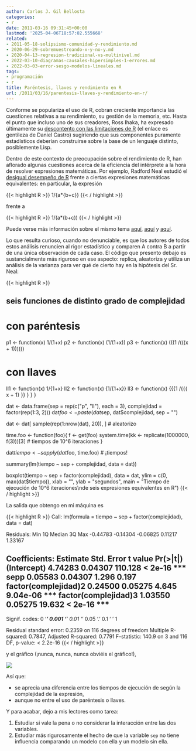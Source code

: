 ```yaml
---
author: Carlos J. Gil Bellosta
categories:
- r
date: 2011-03-16 09:31:45+00:00
lastmod: '2025-04-06T18:57:02.555668'
related:
- 2011-05-18-solipsismo-comunidad-y-rendimiento.md
- 2020-06-29-sobremuestreando-x-y-no-y.md
- 2020-04-13-regresion-tradicional-vs-multinivel.md
- 2022-03-10-diagramas-causales-hipersimples-1-errores.md
- 2022-03-03-error-sesgo-modelos-lineales.md
tags:
- programación
- r
title: Paréntesis, llaves y rendimiento en R
url: /2011/03/16/parentesis-llaves-y-rendimiento-en-r/
---
```


Conforme se populariza el uso de R, cobran creciente importancia las cuestiones relativas a su rendimiento, su gestión de la memoria, etc. Hasta el punto que incluso uno de sus creadores, Ross Ihaka, ha expresado últimamente su [descontento con las limitaciones de R](http://www.stat.auckland.ac.nz/~ihaka/downloads/Compstat-2008.pdf) (el enlace es gentileza de Daniel Castro) sugiriendo que sus componentes puramente estadísticos deberían construirse sobre la base de un lenguaje distinto, posiblemente Lisp.

Dentro de este contexto de preocupación sobre el rendimiento de R, han aflorado algunas cuestiones acerca de la eficiencia del intérprete a la hora de resolver expresiones matemáticas. Por ejemplo, Radford Neal estudió el [desigual desempeño de R](http://radfordneal.wordpress.com/2010/08/15/two-surpising-things-about-r/) frente a ciertas expresiones matemáticas equivalentes: en particular, la expresión

{{< highlight R >}}
1/{a*{b+c}}
{{< / highlight >}}

frente a

{{< highlight R >}}
1/(a*(b+c))
{{< / highlight >}}

Puede verse más información sobre el mismo tema [aquí](http://radfordneal.wordpress.com/2010/08/19/speeding-up-parentheses-and-lots-more-in-r/), [aquí](http://xianblog.wordpress.com/2010/09/06/insane/) y [aquí](http://blog.binfalse.de/2011/02/readability-vs-speed-in-r/).

Lo que resulta curioso, cuando no denunciable, es que los autores de todos estos análisis renuncien al rigor estadístico y comparen A contra B a partir de una única observación de cada caso. El código que presento debajo es sustancialmente más riguroso en ese aspecto: replica, aleatoriza y utiliza un análisis de la varianza para ver qué de cierto hay en la hipótesis del Sr. Neal:







{{< highlight R >}}
## seis funciones de distinto grado de complejidad

# con paréntesis
p1 <-  function(x) 1/(1+x)
p2 <-  function(x) (1/(1+x))
p3 <-  function(x) (((1 /(((x + 1))))))

# con llaves
ll1 <- function(x) 1/{1+x}
ll2 <- function(x) {1/{1+x}}
ll3 <- function(x) {{{1 /{{{ x + 1} }} } } }

dat <- data.frame(sep = rep(c("p", "ll"), each = 3), complejidad = factor(rep(1:3, 2)))
dat$foo <- paste(dat$sep, dat$complejidad, sep = "")

dat <- dat[ sample(rep(1:nrow(dat), 20)), ]                # aleatorizo

time.foo <- function(foo){
    f <- get(foo)
    system.time(kk <- replicate(1000000, f(3)))[3]	# tiempos de 10^6 iteraciones
}

dat$tiempo <- sapply(dat$foo, time.foo)                        # ¡tiempos!

summary(lm(tiempo ~ sep + complejidad, data = dat))

boxplot(tiempo ~ sep + factor(complejidad), data = dat,
    ylim = c(0, max(dat$tiempo)), xlab = "",
    ylab = "segundos",
    main = "Tiempo de ejecución de 10^6 iteraciones\nde seis expresiones equivalentes en R")
{{< / highlight >}}







La salida que obtengo en mi máquina es

{{< highlight R >}}
Call:
lm(formula = tiempo ~ sep + factor(complejidad), data = dat)

Residuals:
        Min       1Q   Median       3Q      Max
-0.44783 -0.14304 -0.06825  0.11217  1.33167

Coefficients:
                        Estimate Std. Error t value Pr(>|t|)
(Intercept)           4.74283    0.04307 110.128  < 2e-16 ***
sepp                  0.05583    0.04307   1.296    0.197
factor(complejidad)2  0.24500    0.05275   4.645 9.04e-06 ***
factor(complejidad)3  1.03550    0.05275  19.632  < 2e-16 ***
---
Signif. codes:  0 ‘***’ 0.001 ‘**’ 0.01 ‘*’ 0.05 ‘.’ 0.1 ‘ ’ 1

Residual standard error: 0.2359 on 116 degrees of freedom
Multiple R-squared: 0.7847,     Adjusted R-squared: 0.7791
F-statistic: 140.9 on 3 and 116 DF,  p-value: < 2.2e-16
{{< / highlight >}}

y el gráfico (¡nunca, nunca, nunca obviéis el gráfico!),

[![](/wp-uploads/2011/03/rendimiento_parentesis_r.png#center)
](/wp-uploads/2011/03/rendimiento_parentesis_r.png#center)

Así que:



* se aprecia una diferencia entre los tiempos de ejecución de según la complejidad de la expresión,
* aunque no entre el uso de paréntesis o llaves.

Y para acabar, dejo a mis lectores como tarea:

1. Estudiar si vale la pena o no considerar la interacción entre las dos variables.
2. Estudiar más rigurosamente el hecho de que la variable `sep` no tiene influencia comparando un modelo con ella y un modelo sin ella.